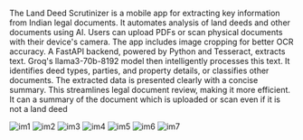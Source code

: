 The Land Deed Scrutinizer is a mobile app for extracting key information from Indian legal documents. 
It automates analysis of land deeds and other documents using AI. Users can upload PDFs or scan physical documents with their device's camera.
The app includes image cropping for better OCR accuracy. A FastAPI backend, powered by Python and Tesseract, extracts text. Groq's llama3-70b-8192 model then intelligently processes this text.
It identifies deed types, parties, and property details, or classifies other documents. The extracted data is presented clearly with a concise summary. 
This streamlines legal document review, making it more efficient.
It can a summary of the document which is uploaded or scan even if it is not a land deed

![im1](https://github.com/user-attachments/assets/00487be2-9564-43f6-889d-a3190b269102)
![im2](https://github.com/user-attachments/assets/af3c520e-7fdf-4a07-9482-1d964e7bf93d)
![im3](https://github.com/user-attachments/assets/2aea6e7c-08f3-4588-a066-3db115b02330)
![im4](https://github.com/user-attachments/assets/8aa22ce7-86e7-4de1-8f3a-dca18891d17a)
![im5](https://github.com/user-attachments/assets/8ad2287f-0e53-40c1-a620-61af711f7748)
![im6](https://github.com/user-attachments/assets/0bd645b6-7d6b-4547-9cd7-aece766f429e)
![im7](https://github.com/user-attachments/assets/c0fda50b-afb0-4c59-9cec-c12e448fbbc3)
